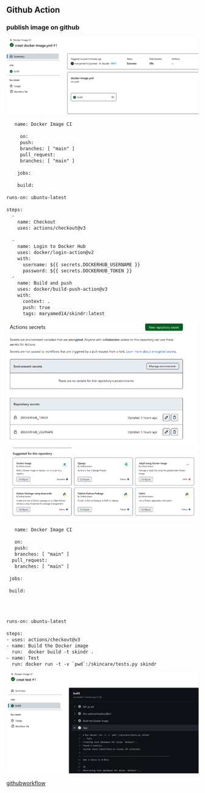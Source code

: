 ## Github Action


### publish image on github


<img src= "https://github.com/maryamed14/MI-CC-22-23/blob/main/docs/imges/image%20on%20github.png">



     






       name: Docker Image CI

         on:
         push:
         branches: [ "main" ]
         pull_request:
         branches: [ "main" ]

        jobs:

        build:

    runs-on: ubuntu-latest

    steps:
      -
        name: Checkout
        uses: actions/checkout@v3
      
      -
        name: Login to Docker Hub
        uses: docker/login-action@v2
        with:
          username: ${{ secrets.DOCKERHUB_USERNAME }}
          password: ${{ secrets.DOCKERHUB_TOKEN }}
      -
        name: Build and push
        uses: docker/build-push-action@v3
        with:
          context: .
          push: true
          tags: maryamed14/skindr:latest
          
          
          
          
          
          
          
          
          
          
          
<img src= "https://github.com/maryamed14/MI-CC-22-23/blob/main/docs/imges/secrets.png">
          
          









<img src= "https://github.com/maryamed14/MI-CC-22-23/blob/main/docs/imges/actions.png">


       name: Docker Image CI

       on:
       push:
       branches: [ "main" ]
      pull_request:
       branches: [ "main" ]

     jobs:

     build:




    runs-on: ubuntu-latest

    steps:
    - uses: actions/checkout@v3
    - name: Build the Docker image
      run:  docker build -t skindr .
    - name: Test
      run: docker run -t -v `pwd`:/skincare/tests.py skindr
      
      
   
   
   
   
   <img src= "https://github.com/maryamed14/MI-CC-22-23/blob/main/docs/imges/githubaction.png">
      
      

[githubworkflow](https://github.com/maryamed14/MI-CC-22-23/tree/main/.github/workflows)
      
      

